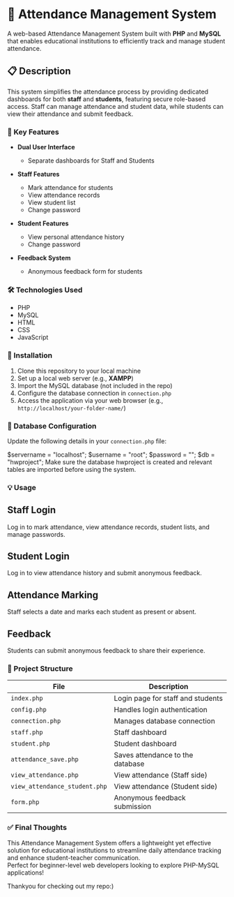 # 📘 Attendance Management System

A web-based Attendance Management System built with **PHP** and **MySQL** that enables educational institutions to efficiently track and manage student attendance.


## 📋 Description

This system simplifies the attendance process by providing dedicated dashboards for both **staff** and **students**, featuring secure role-based access. Staff can manage attendance and student data, while students can view their attendance and submit feedback.


### 🌟 Key Features

- **Dual User Interface**
  - Separate dashboards for Staff and Students

- **Staff Features**
  - Mark attendance for students
  - View attendance records
  - View student list
  - Change password

- **Student Features**
  - View personal attendance history
  - Change password

- **Feedback System**
  - Anonymous feedback form for students


### 🛠 Technologies Used

- PHP  
- MySQL  
- HTML  
- CSS  
- JavaScript  


### 🚀 Installation

1. Clone this repository to your local machine
2. Set up a local web server (e.g., **XAMPP**)
3. Import the MySQL database (not included in the repo)
4. Configure the database connection in `connection.php`
5. Access the application via your web browser (e.g., `http://localhost/your-folder-name/`)


### 🔧 Database Configuration

Update the following details in your `connection.php` file:

$servername = "localhost";
$username = "root";
$password = "";
$db = "hwproject";
Make sure the database hwproject is created and relevant tables are imported before using the system.


### 💡 Usage

## Staff Login  
Log in to mark attendance, view attendance records, student lists, and manage passwords.

## Student Login  
Log in to view attendance history and submit anonymous feedback.

## Attendance Marking  
Staff selects a date and marks each student as present or absent.

## Feedback  
Students can submit anonymous feedback to share their experience.


### 📁 Project Structure

| File                          | Description                             |
|-------------------------------|-----------------------------------------|
| `index.php`                   | Login page for staff and students       |
| `config.php`                  | Handles login authentication            |
| `connection.php`              | Manages database connection             |
| `staff.php`                   | Staff dashboard                         |
| `student.php`                 | Student dashboard                       |
| `attendance_save.php`         | Saves attendance to the database        |
| `view_attendance.php`         | View attendance (Staff side)            |
| `view_attendance_student.php` | View attendance (Student side)          |
| `form.php`                    | Anonymous feedback submission           |


### ✅ Final Thoughts

This Attendance Management System offers a lightweight yet effective solution for educational institutions to streamline daily attendance tracking and enhance student-teacher communication.  
Perfect for beginner-level web developers looking to explore PHP-MySQL applications!

Thankyou for checking out my repo:)
